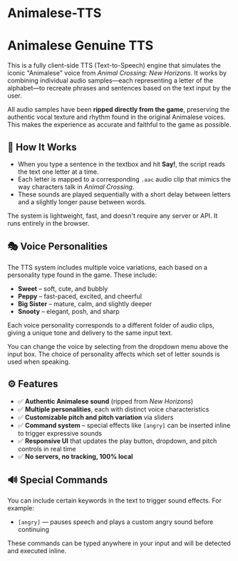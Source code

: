 # Animalese-TTS
# Animalese Genuine TTS

This is a fully client-side TTS (Text-to-Speech) engine that simulates the iconic "Animalese" voice from *Animal Crossing: New Horizons*. It works by combining individual audio samples—each representing a letter of the alphabet—to recreate phrases and sentences based on the text input by the user.

All audio samples have been **ripped directly from the game**, preserving the authentic vocal texture and rhythm found in the original Animalese voices. This makes the experience as accurate and faithful to the game as possible.

## 🎤 How It Works

* When you type a sentence in the textbox and hit **Say!**, the script reads the text one letter at a time.
* Each letter is mapped to a corresponding `.aac` audio clip that mimics the way characters talk in *Animal Crossing*.
* These sounds are played sequentially with a short delay between letters and a slightly longer pause between words.

The system is lightweight, fast, and doesn't require any server or API. It runs entirely in the browser.

## 🎭 Voice Personalities

The TTS system includes multiple voice variations, each based on a personality type found in the game. These include:

* **Sweet** – soft, cute, and bubbly
* **Peppy** – fast-paced, excited, and cheerful
* **Big Sister** – mature, calm, and slightly deeper
* **Snooty** – elegant, posh, and sharp

Each voice personality corresponds to a different folder of audio clips, giving a unique tone and delivery to the same input text.

You can change the voice by selecting from the dropdown menu above the input box. The choice of personality affects which set of letter sounds is used when speaking.

## ⚙️ Features

* ✅ **Authentic Animalese sound** (ripped from *New Horizons*)
* ✅ **Multiple personalities**, each with distinct voice characteristics
* ✅ **Customizable pitch and pitch variation** via sliders
* ✅ **Command system** – special effects like `[angry]` can be inserted inline to trigger expressive sounds
* ✅ **Responsive UI** that updates the play button, dropdown, and pitch controls in real time
* ✅ **No servers, no tracking, 100% local**

## 🔊 Special Commands

You can include certain keywords in the text to trigger sound effects. For example:

* `[angry]` — pauses speech and plays a custom angry sound before continuing

These commands can be typed anywhere in your input and will be detected and executed inline.
